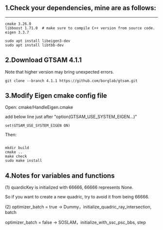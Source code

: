 ## 1.Check your dependencies, mine are as follows:
---
```shell
cmake 3.26.0
libboost 1.71.0  # make sure to compile C++ version from source code.
eigen 3.3.7
```

```shell
sudo apt install libeigen3-dev
sudo apt install libtbb-dev
```

## 2.Download GTSAM 4.1.1

Note that higher version may bring unexpected errors.

```shell
git clone --branch 4.1.1 https://github.com/borglab/gtsam.git
```

## 3.Modify Eigen cmake config file

Open: cmake/HandleEigen.cmake

add below line just after "option(GTSAM_USE_SYSTEM_EIGEN...)"

```shell
set(GTSAM_USE_SYSTEM_EIGEN ON)
```
Then:

```shell

mkdir build
cmake ..
make check
sudo make install
```


## 4.Notes for variables and functions

(1) quardicKey is initialized with 66666, 66666 represents None.

So if you want to create a new quadric, try to avoid it from being 66666.

(2) optimizer_batch = true  ->  Dummy，initialize_quadric_ray_intersection, batch

optimizer_batch = false  ->  SOSLAM，initialize_with_ssc_psc_bbs, step

